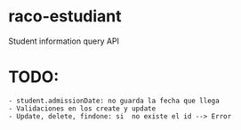# raco-estudiant

Student information query API

# TODO:

    - student.admissionDate: no guarda la fecha que llega
    - Validaciones en los create y update
    - Update, delete, findone: si  no existe el id --> Error
